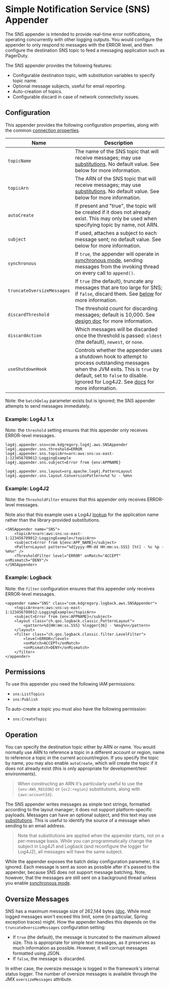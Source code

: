 # Simple Notification Service (SNS) Appender

The SNS appender is intended to provide real-time error notifications, operating concurrently
with other logging outputs. You would configure the appender to only respond to messages with
the ERROR level, and then configure the destination SNS topic to feed a messaging application
such as PagerDuty.

The SNS appender provides the following features:

* Configurable destination topic, with substitution variables to specify topic name.
* Optional message subjects, useful for email reporting.
* Auto-creation of topics.
* Configurable discard in case of network connectivity issues.


## Configuration

This appender provides the following configuration properties, along with the common [connection properties](client.md#configuration-properties).

Name                        | Description
----------------------------|----------------------------------------------------------------
`topicName`                 | The name of the SNS topic that will receive messages; may use [substitutions](substitutions.md). No default value. See below for more information.
`topicArn`                  | The ARN of the SNS topic that will receive messages; may use [substitutions](substitutions.md). No default value. See below for more information.
`autoCreate`                | If present and "true", the topic will be created if it does not already exist. This may only be used when specifying topic by name, not ARN.
`subject`                   | If used, attaches a subject to each message sent; no default value. See below for more information.
`synchronous`               | If `true`, the appender will operate in [synchronous mode](design.md#synchronous-mode), sending messages from the invoking thread on every call to `append()`.
`truncateOversizeMessages`  | If `true` (the default), truncate any messages that are too large for SNS; if `false`, discard them. See [below](#oversize-messages) for more information.
`discardThreshold`          | The threshold count for discarding messages; default is 10,000. See [design doc](design.md#message-discard) for more information.
`discardAction`             | Which messages will be discarded once the threshold is passed: `oldest` (the default), `newest`, or `none`.
`useShutdownHook`           | Controls whether the appender uses a shutdown hook to attempt to process outstanding messages when the JVM exits. This is `true` by default, set to `false` to disable. Ignored for Log4J2. See [docs](design.md#shutdown-hooks) for more information.

Note: the `batchDelay` parameter exists but is ignored; the SNS appender attempts to send messages immediately.


### Example: Log4J 1.x

Note: the `threshold` setting ensures that this appender only receives ERROR-level messages.

```
log4j.appender.sns=com.kdgregory.log4j.aws.SNSAppender
log4j.appender.sns.threshold=ERROR
log4j.appender.sns.topicArn=arn:aws:sns:us-east-1:123456789012:LoggingExample
log4j.appender.sns.subject=Error from {env:APPNAME}

log4j.appender.sns.layout=org.apache.log4j.PatternLayout
log4j.appender.sns.layout.ConversionPattern=%d %c - %m%n
```


### Example: Log4J2

Note: the `ThresholdFilter` ensures that this appender only receives ERROR-level messages.

Note also that this example uses a Log4J [lookup](https://logging.apache.org/log4j/2.x/manual/lookups.html#EnvironmentLookup)
for the application name rather than the library-provided substitutions.

```
<SNSAppender name="SNS">
    <topicArn>arn:aws:sns:us-east-1:123456789012:LoggingExample</topicArn>
    <subject>Error from ${env:APP_NAME}</subject>
    <PatternLayout pattern="%d{yyyy-MM-dd HH:mm:ss.SSS} [%t] - %c %p - %m%n" />
    <ThresholdFilter level="ERROR" onMatch="ACCEPT" onMismatch="DENY"/>
</SNSAppender>
```


### Example: Logback

Note: the `filter` configuration ensures that this appender only receives ERROR-level messages.

```
<appender name="SNS" class="com.kdgregory.logback.aws.SNSAppender">
    <topicArn>arn:aws:sns:us-east-1:123456789012:LoggingExample</topicArn>
    <subject>Error from {env:APPNAME}</subject>
    <layout class="ch.qos.logback.classic.PatternLayout">
        <pattern>%d{HH:mm:ss.SSS} %logger{36} - %msg%n</pattern>
    </layout>
    <filter class="ch.qos.logback.classic.filter.LevelFilter">
        <level>ERROR</level>
        <onMatch>ACCEPT</onMatch>
        <onMismatch>DENY</onMismatch>
    </filter>
</appender>
```


## Permissions

To use this appender you need the following IAM permissions:

* `sns:ListTopics`
* `sns:Publish`

To auto-create a topic you must also have the following permission:

* `sns:CreateTopic`


## Operation

You can specify the destination topic either by ARN or name. You would normally use ARN to reference
a topic in a different account or region, name to reference a topic in the current account/region. If
you specify the topic by name, you may also enable `autoCreate`, which will create the topic if it
does not already exist (this is only appropriate for development/test environments).

> When constructing an ARN it's particularly useful to use the `{env:AWS_REGION}` or `{ec2:region}`
  substitutions, along with `{aws:accountId}`.

The SNS appender writes messages as simple text strings, formatted according to the layout manager;
it does not support platform-specific payloads. Messages can have an optional subject, and this text
may use [substitutions](substitutions.md). This is useful to identify the source of a message when
sending to an email address.

> Note that substitutions are applied when the appender starts, not on a per-message basis. While
  you can programmatically change the subject in Log4J1 and Logback (and reconfigure the logger
  for Log4J2), all messages will have the same subject.

While the appender exposes the batch delay configuration parameter, it is ignored. Each message is
sent as soon as possible after it's passed to the appender, because SNS does not support message
batching. Note, however, that the messages are still sent on a background thread unless you enable
[synchronous mode](design.md#synchronous-mode).


## Oversize Messages

SNS has a maximum message size of 262,144 bytes ([doc](https://docs.aws.amazon.com/sns/latest/api/API_Publish.html).
While most logged messages won't exceed this limit, some (in particular, Spring exception traces)
might. How the appender handles this depends on the `truncateOversizeMessages` configuration setting:

* If `true` (the default), the message is truncated to the maximum allowed size. This is appropriate
  for simple text messages, as it preserves as much information as possible. However, it will corrupt
  messages formatted using JSON.
* If `false`, the message is discarded.

In either case, the oversize message is logged in the framework's internal status logger. The number
of oversize messages is available through the JMX `oversizeMessages` attribute.
